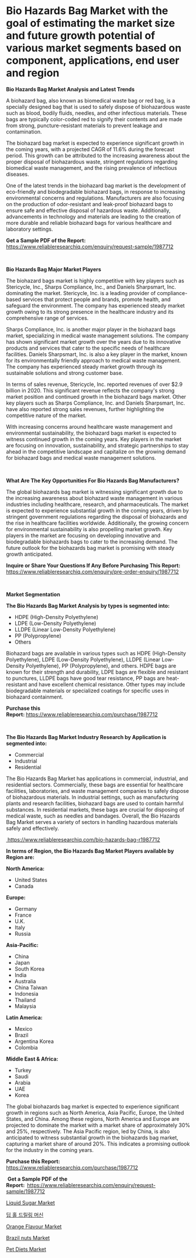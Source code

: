 <p><h1>Bio Hazards Bag Market with the goal of estimating the market size and future growth potential of various market segments based on component, applications, end user and region</h1></p><p><strong>Bio Hazards Bag Market Analysis and Latest Trends</strong></p>
<p><p>A biohazard bag, also known as biomedical waste bag or red bag, is a specially designed bag that is used to safely dispose of biohazardous waste such as blood, bodily fluids, needles, and other infectious materials. These bags are typically color-coded red to signify their contents and are made from strong, puncture-resistant materials to prevent leakage and contamination.</p><p>The biohazard bag market is expected to experience significant growth in the coming years, with a projected CAGR of 11.6% during the forecast period. This growth can be attributed to the increasing awareness about the proper disposal of biohazardous waste, stringent regulations regarding biomedical waste management, and the rising prevalence of infectious diseases.</p><p>One of the latest trends in the biohazard bag market is the development of eco-friendly and biodegradable biohazard bags, in response to increasing environmental concerns and regulations. Manufacturers are also focusing on the production of odor-resistant and leak-proof biohazard bags to ensure safe and effective disposal of hazardous waste. Additionally, advancements in technology and materials are leading to the creation of more durable and reliable biohazard bags for various healthcare and laboratory settings.</p></p>
<p><strong>Get a Sample PDF of the Report:&nbsp;</strong> <a href="https://www.reliableresearchiq.com/enquiry/request-sample/1987712">https://www.reliableresearchiq.com/enquiry/request-sample/1987712</a></p>
<p>&nbsp;</p>
<p><strong>Bio Hazards Bag Major Market Players</strong></p>
<p><p>The biohazard bags market is highly competitive with key players such as Stericycle, Inc., Sharps Compliance, Inc., and Daniels Sharpsmart, Inc. dominating the market. Stericycle, Inc. is a leading provider of compliance-based services that protect people and brands, promote health, and safeguard the environment. The company has experienced steady market growth owing to its strong presence in the healthcare industry and its comprehensive range of services.</p><p>Sharps Compliance, Inc. is another major player in the biohazard bags market, specializing in medical waste management solutions. The company has shown significant market growth over the years due to its innovative products and services that cater to the specific needs of healthcare facilities. Daniels Sharpsmart, Inc. is also a key player in the market, known for its environmentally friendly approach to medical waste management. The company has experienced steady market growth through its sustainable solutions and strong customer base.</p><p>In terms of sales revenue, Stericycle, Inc. reported revenues of over $2.9 billion in 2020. This significant revenue reflects the company's strong market position and continued growth in the biohazard bags market. Other key players such as Sharps Compliance, Inc. and Daniels Sharpsmart, Inc. have also reported strong sales revenues, further highlighting the competitive nature of the market.</p><p>With increasing concerns around healthcare waste management and environmental sustainability, the biohazard bags market is expected to witness continued growth in the coming years. Key players in the market are focusing on innovation, sustainability, and strategic partnerships to stay ahead in the competitive landscape and capitalize on the growing demand for biohazard bags and medical waste management solutions.</p></p>
<p>&nbsp;</p>
<p><strong>What Are The Key Opportunities For Bio Hazards Bag Manufacturers?</strong></p>
<p><p>The global biohazards bag market is witnessing significant growth due to the increasing awareness about biohazard waste management in various industries including healthcare, research, and pharmaceuticals. The market is expected to experience substantial growth in the coming years, driven by stringent government regulations regarding the disposal of biohazards and the rise in healthcare facilities worldwide. Additionally, the growing concern for environmental sustainability is also propelling market growth. Key players in the market are focusing on developing innovative and biodegradable biohazards bags to cater to the increasing demand. The future outlook for the biohazards bag market is promising with steady growth anticipated.</p></p>
<p><strong>Inquire or Share Your Questions If Any Before Purchasing This Report:</strong> <a href="https://www.reliableresearchiq.com/enquiry/pre-order-enquiry/1987712">https://www.reliableresearchiq.com/enquiry/pre-order-enquiry/1987712</a></p>
<p>&nbsp;</p>
<p><strong>Market Segmentation</strong></p>
<p><strong>The Bio Hazards Bag Market Analysis by types is segmented into:</strong></p>
<p><ul><li>HDPE (High-Density Polyethylene)</li><li>LDPE (Low-Density Polyethylene)</li><li>LLDPE (Linear Low-Density Polyethylene)</li><li>PP (Polypropylene)</li><li>Others</li></ul></p>
<p><p>Biohazard bags are available in various types such as HDPE (High-Density Polyethylene), LDPE (Low-Density Polyethylene), LLDPE (Linear Low-Density Polyethylene), PP (Polypropylene), and others. HDPE bags are known for their strength and durability, LDPE bags are flexible and resistant to punctures, LLDPE bags have good tear resistance, PP bags are heat-resistant and have excellent chemical resistance. Other types may include biodegradable materials or specialized coatings for specific uses in biohazard containment.</p></p>
<p><strong>Purchase this Report:&nbsp;</strong><a href="https://www.reliableresearchiq.com/purchase/1987712">https://www.reliableresearchiq.com/purchase/1987712</a></p>
<p>&nbsp;</p>
<p><strong>The Bio Hazards Bag Market Industry Research by Application is segmented into:</strong></p>
<p><ul><li>Commercial</li><li>Industrial</li><li>Residential</li></ul></p>
<p><p>The Bio Hazards Bag Market has applications in commercial, industrial, and residential sectors. Commercially, these bags are essential for healthcare facilities, laboratories, and waste management companies to safely dispose of biohazardous materials. In industrial settings, such as manufacturing plants and research facilities, biohazard bags are used to contain harmful substances. In residential markets, these bags are crucial for disposing of medical waste, such as needles and bandages. Overall, the Bio Hazards Bag Market serves a variety of sectors in handling hazardous materials safely and effectively.</p></p>
<p><a href="https://www.reliableresearchiq.com/bio-hazards-bag-r1987712">&nbsp;https://www.reliableresearchiq.com/bio-hazards-bag-r1987712</a></p>
<p><strong>In terms of Region, the Bio Hazards Bag Market Players available by Region are:</strong></p>
<p>
    <p> <strong> North America: </strong>
        <ul>
            <li>United States</li>
            <li>Canada</li>
        </ul>
        </p> 
    <p> <strong> Europe: </strong>
        <ul>
            <li>Germany</li>
            <li>France</li>
            <li>U.K.</li>
            <li>Italy</li>
            <li>Russia</li>
        </ul>
        </p> 
    <p> <strong> Asia-Pacific: </strong>
        <ul>
            <li>China</li>
            <li>Japan</li>
            <li>South Korea</li>
            <li>India</li>
            <li>Australia</li>
            <li>China Taiwan</li>
            <li>Indonesia</li>
            <li>Thailand</li>
            <li>Malaysia</li>
        </ul>
        </p> 
    <p> <strong> Latin America: </strong>
        <ul>
            <li>Mexico</li>
            <li>Brazil</li>
            <li>Argentina Korea</li>
            <li>Colombia</li>
        </ul>
        </p> 
    <p> <strong> Middle East & Africa: </strong>
        <ul>
            <li>Turkey</li>
            <li>Saudi</li>
            <li>Arabia</li>
            <li>UAE</li>
            <li>Korea</li>
        </ul>
    </p>
    </p>
<p><p>The global biohazards bag market is expected to experience significant growth in regions such as North America, Asia Pacific, Europe, the United States, and China. Among these regions, North America and Europe are projected to dominate the market with a market share of approximately 30% and 25%, respectively. The Asia Pacific region, led by China, is also anticipated to witness substantial growth in the biohazards bag market, capturing a market share of around 20%. This indicates a promising outlook for the industry in the coming years.</p></p>
<p><strong>Purchase this Report: </strong><a href="https://www.reliableresearchiq.com/purchase/1987712">https://www.reliableresearchiq.com/purchase/1987712</a></p>
<p>&nbsp;<strong>Get a Sample PDF of the Report:&nbsp;&nbsp;</strong><a href="https://www.reliableresearchiq.com/enquiry/request-sample/1987712">https://www.reliableresearchiq.com/enquiry/request-sample/1987712</a></p>
<p><strong></strong></p>
<p><p><a href="https://medium.com/@ashlyglover/liquid-sugar-market-size-market-segmentation-market-trends-and-growth-analysis-forecast-till-2031-00449b18d0de">Liquid Sugar Market</a></p><p><a href="https://github.com/hxzi07639916/Market-Research-Report-List-3/blob/main/997325877567.md">딥 홀 드릴링 머신</a></p><p><a href="https://medium.com/@broderickleannon/orange-flavour-market-size-is-growing-at-cagr-of-13-6-fcf2bb91d381">Orange Flavour Market</a></p><p><a href="https://medium.com/@samirmayert67/analyzing-brazil-nuts-market-dynamics-and-growth-drivers-and-forecasted-for-period-from-2024-to-b5cfef250645">Brazil nuts Market</a></p><p><a href="https://medium.com/@pelloscooterist_44143/global-pet-diets-market-size-share-analysis-by-product-type-by-application-by-region-32c5807d3cff">Pet Diets Market</a></p></p>